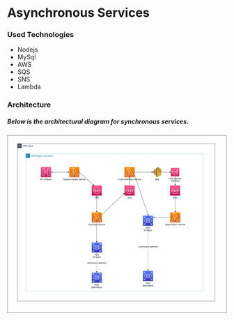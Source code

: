# Asynchronous Services

### Used Technologies
- Nodejs
- MySql
- AWS
- SQS
- SNS
- Lambda

### Architecture

##### Below is the architectural diagram for synchronous services.

![My Image](/documents/AsynchronousServices.png)